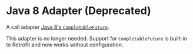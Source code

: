 Java 8 Adapter (Deprecated)
===========================

A call adapter [Java 8's `CompletableFuture`][1].

This adapter is no longer needed. Support for `CompletableFuture` is built-in to Retrofit and now
works without configuration.


 [1]: http://www.oracle.com/technetwork/java/javase/jdk-8-readme-2095712.html
